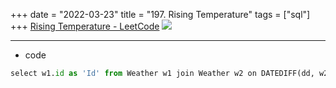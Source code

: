 +++ 
date = "2022-03-23"
title = "197. Rising Temperature"
tags = ["sql"]
+++
[Rising Temperature - LeetCode](https://leetcode.com/problems/rising-temperature/)
![](https://i.imgur.com/NWewFwm.png)

---
- code
```py
select w1.id as 'Id' from Weather w1 join Weather w2 on DATEDIFF(dd, w2.recordDate, w1.recordDate) = 1 where w1.temperature > w2.temperature
```
